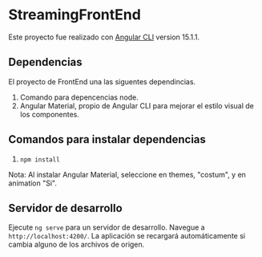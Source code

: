 # StreamingFrontEnd

Este proyecto fue realizado con [Angular CLI](https://github.com/angular/angular-cli) version 15.1.1.

## Dependencias

El proyecto de FrontEnd una las siguentes dependincias.

1. Comando para depencencias node.
2. Angular Material, propio de Angular CLI para mejorar
   el estilo visual de los componentes.

## Comandos para instalar dependencias

1. `npm install`

Nota: Al instalar Angular Material, seleccione en themes, "costum", y en animation "Si".


## Servidor de desarrollo

Ejecute `ng serve` para un servidor de desarrollo. Navegue a `http://localhost:4200/`. La aplicación se recargará automáticamente si cambia alguno de los archivos de origen.

